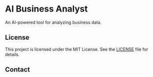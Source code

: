 # AI Business Analyst

An AI-powered tool for analyzing business data.

## License

This project is licensed under the MIT License. See the [LICENSE](./LICENSE.md) file for details.

## Contact

